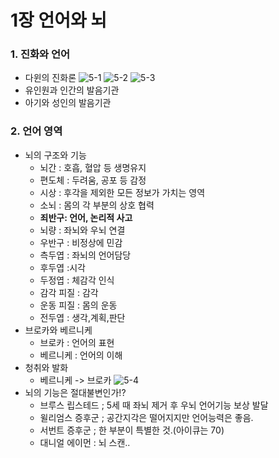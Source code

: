 # 1장 언어와 뇌
### 1. 진화와 언어
- 다윈의 진화론
 ![5-1](http://i.imgur.com/NZoGeDi.png)
 ![5-2](http://i.imgur.com/hZKmjr9.png)
![5-3](http://i.imgur.com/W7JWrkW.png)
- 유인원과 인간의 발음기관
- 아기와 성인의 발음기관
### 2. 언어 영역
- 뇌의 구조와 기능
  - 뇌간 : 호흡, 혈압 등 생명유지
  - 편도체 : 두려움, 공포 등 감정
  - 시상 : 후각을 제외한 모든 정보가 가치는 영역
  - 소뇌 : 몸의 각 부분의 상호 협력
  - **죄반구: 언어, 논리적 사고**
  - 뇌량 : 좌뇌와 우뇌 연결
  - 우반구 : 비정상에 민감
  - 측두엽 : 좌뇌의 언어담당
  - 후두엽 :시각
  - 두정엽 : 체감각 인식
  - 감각 피질 : 감각
  - 운동 피질 : 몸의 운동
  - 전두엽 : 생각,계획,판단
- 브로카와 베르니케
  - 브로카 : 언어의 표현
  - 베르니케 : 언어의 이해
- 청취와 발화
  - 베르니케 -> 브로카
  ![5-4](http://i.imgur.com/EjxCWIk.png)
- 뇌의 기능은 절대불변인가!?
  - 브루스 립스테드 ; 5세 때 좌뇌 제거 후 우뇌 언어기능 보상 발달
  - 윌리엄스 증후군 ; 공간지각은 떨어지지만 언어능력은 좋음.
  - 서번트 증후군 ; 한 부분이 특별한 것.(아이큐는 70)
  - 대니얼 에이먼 : 뇌 스캔..
